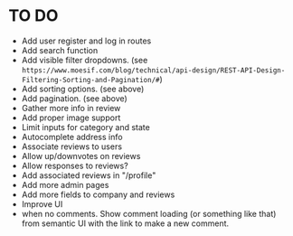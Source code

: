 # TO DO
+ Add user register and log in routes
+ Add search function
+ Add visible filter dropdowns. (see ` https://www.moesif.com/blog/technical/api-design/REST-API-Design-Filtering-Sorting-and-Pagination/# `)
+ Add sorting options. (see above)
+ Add pagination. (see above)
+ Gather more info in review
+ Add proper image support
+ Limit inputs for category and state
+ Autocomplete address info
+ Associate reviews to users
+ Allow up/downvotes on reviews
+ Allow responses to reviews?
+ Add associated reviews in "/profile"
+ Add more admin pages
+ Add more fields to company and reviews
+ Improve UI
+ when no comments. Show comment loading (or something like that) from semantic UI with the link to make a new comment. 